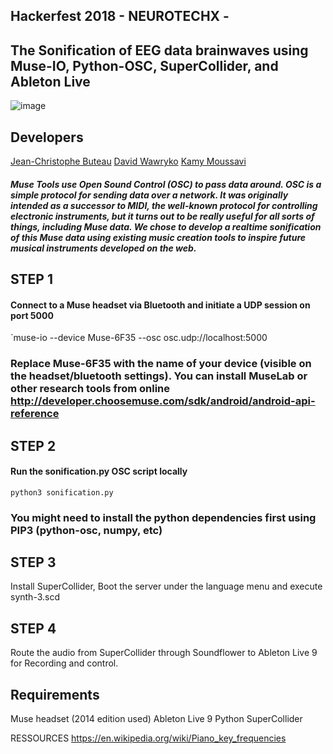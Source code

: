 ## Hackerfest 2018 - NEUROTECHX -
## The Sonification of EEG data brainwaves using Muse-IO, Python-OSC, SuperCollider, and Ableton Live

![image](https://github.com/digitalfabric92/hackerfest-muse/raw/master/muse-final.png)

## Developers
[Jean-Christophe Buteau](https://github.com/trotrem)
[David Wawryko](https://github.com/digitalfabric92)
[Kamy Moussavi](https://github.com/ogKamy)

#####  Muse Tools use Open Sound Control (OSC) to pass data around. OSC is a simple protocol for sending data over a network. It was originally intended as a successor to MIDI, the well-known protocol for controlling electronic instruments, but it turns out to be really useful for all sorts of things, including Muse data. We chose to develop a realtime sonification of this Muse data using existing music creation tools to inspire future musical instruments developed on the web.

## STEP 1
#### Connect to a Muse headset via Bluetooth and initiate a UDP session on port 5000
`muse-io --device Muse-6F35 --osc osc.udp://localhost:5000
### Replace Muse-6F35 with the name of your device (visible on the headset/bluetooth settings). You can install MuseLab or other research tools from online http://developer.choosemuse.com/sdk/android/android-api-reference

## STEP 2
#### Run the sonification.py OSC script locally
`python3 sonification.py`
### You might need to install the python dependencies first using PIP3 (python-osc, numpy, etc)

## STEP 3
Install SuperCollider, Boot the server under the language menu and execute synth-3.scd

## STEP 4
Route the audio from SuperCollider through Soundflower to Ableton Live 9 for Recording and control.

## Requirements
Muse headset (2014 edition used)
Ableton Live 9
Python
SuperCollider

RESSOURCES
https://en.wikipedia.org/wiki/Piano_key_frequencies
